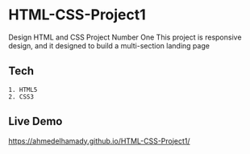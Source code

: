 # HTML-CSS-Project1
Design HTML and CSS Project Number One
This project is responsive design, and it designed to build a multi-section landing page

## Tech
    1. HTML5
    2. CSS3

## Live Demo
https://ahmedelhamady.github.io/HTML-CSS-Project1/
